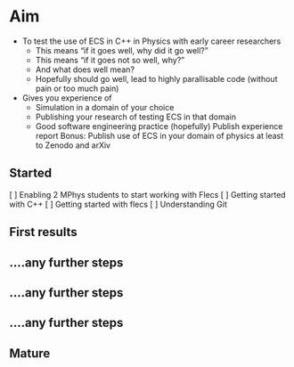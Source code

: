 # Aim

* To test the use of ECS in C++ in Physics with early career researchers
    * This means “if it goes well, why did it go well?”
    * This means “if it goes not so well, why?”
    * And what does well mean?
    * Hopefully should go well, lead to highly parallisable code (without pain or too much pain)
* Gives you experience of
    * Simulation in a domain of your choice
    * Publishing your research of testing ECS in that domain
    * Good software engineering practice (hopefully)
Publish experience report
Bonus:
Publish use of ECS in your domain of physics at least to Zenodo and arXiv


## Started

[ ] Enabling 2 MPhys students to start working with Flecs
[ ] Getting started with C++
[ ] Getting started with flecs
[ ] Understanding Git


## First results

## ....any further steps

## ....any further steps

## ....any further steps


## Mature
